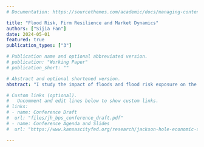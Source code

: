 ```yaml
---
# Documentation: https://sourcethemes.com/academic/docs/managing-content/

title: "Flood Risk, Firm Resilience and Market Dynamics"
authors: ["Sijia Fan"]
date: 2024-05-01
featured: true
publication_types: ["3"]

# Publication name and optional abbreviated version.
# publication: "Working Paper"
# publication_short: ""

# Abstract and optional shortened version.
abstract: "I study the impact of floods and flood risk exposure on the firms’ and establishments’ performances in the US. Using high-resolution satellite data, I construct a novel dataset at the establishment level with flooding history and flood risk based on FEMA flood maps. I find that flood risk reduces establishments’ employment levels due to the expected direct damages, and a decreased labor supply driven by changes in workers’ location choices and reduced real wages in the local region. In the year of a flood event, there are significant negative impacts on establishments’ employment. However, in the subsequent years, these impacts become significantly positive. The potential channels include flood insurance, disaster aid, and community resilience but are not due to reasons such as survivorship bias. In addition, I find significant negative stock market reactions to flood occurrences. The negative reaction is more pronounced for firms lacking prior flood risk disclosures, those without existing establishments in high-risk areas, and those with no prior experience of major flooding events."

# Custom links (optional).
#   Uncomment and edit lines below to show custom links.
# links:
# - name: Conference Draft
#  url: "files/jh_bps_conference_draft.pdf"
# - name: Conference Agenda and Slides
#  url: "https://www.kansascityfed.org/research/jackson-hole-economic-symposium/jackson-hole-economic-policy-symposium-reassessing-the-effectiveness-and-transmission-of-monetary-policy/"

---
```

